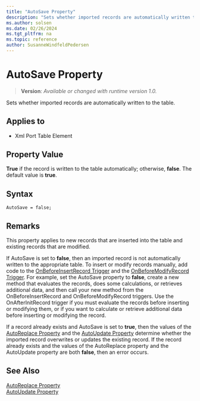 ```yaml
---
title: "AutoSave Property"
description: "Sets whether imported records are automatically written to the table."
ms.author: solsen
ms.date: 02/26/2024
ms.tgt_pltfrm: na
ms.topic: reference
author: SusanneWindfeldPedersen
---
```

[//]: # (START>DO_NOT_EDIT)
[//]: # (IMPORTANT:Do not edit any of the content between here and the END>DO_NOT_EDIT.)
[//]: # (Any modifications should be made in the .xml files in the ModernDev repo.)
# AutoSave Property
> **Version**: _Available or changed with runtime version 1.0._

Sets whether imported records are automatically written to the table.

## Applies to
-   Xml Port Table Element

[//]: # (IMPORTANT: END>DO_NOT_EDIT)


## Property Value  
 **True** if the record is written to the table automatically; otherwise, **false**. The default value is **true**.  

## Syntax
```AL
AutoSave = false;
```

## Remarks  
This property applies to new records that are inserted into the table and existing records that are modified.  
  
If AutoSave is set to **false**, then an imported record is not automatically written to the appropriate table. To insert or modify records manually, add code to the [OnBeforeInsertRecord Trigger](../triggers-auto/xmlporttableelement/devenv-onbeforeinsertrecord-xmlporttableelement-trigger.md) and the [OnBeforeModifyRecord Trigger](../triggers-auto/xmlporttableelement/devenv-onbeforemodifyrecord-xmlporttableelement-trigger.md). For example, set the AutoSave property to **false**, create a new method that evaluates the records, does some calculations, or retrieves additional data, and then call your new method from the OnBeforeInsertRecord and OnBeforeModifyRecord triggers. Use the OnAfterInitRecord trigger if you must evaluate the records before inserting or modifying them, or if you want to calculate or retrieve additional data before inserting or modifying the record.  
  
If a record already exists and AutoSave is set to **true**, then the values of the [AutoReplace Property](devenv-autoreplace-property.md) and the [AutoUpdate Property](devenv-autoupdate-property.md) determine whether the imported record overwrites or updates the existing record. If the record already exists and the values of the AutoReplace property and the AutoUpdate property are both **false**, then an error occurs.  
  
## See Also  
[AutoReplace Property](devenv-autoreplace-property.md)   
[AutoUpdate Property](devenv-autoupdate-property.md)